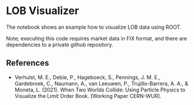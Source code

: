 # LOB Visualizer

The notebook shows an example how to visualize LOB data using ROOT.

Note; executing this code requires market data in FIX format, and there are dependencies to a private github repository.

## References

* Verhulst, M. E., Debie, P., Hageboeck, S., Pennings, J. M. E., Gardebroek, C., Naumann, A., van Leeuwen, P., Trujillo-Barrera, A. A., & Moneta, L. (2021). When Two Worlds Collide: Using Particle Physics to Visualize the Limit Order Book. [Working Paper CERN-WUR].